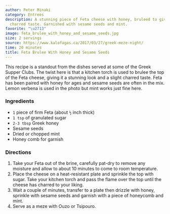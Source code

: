 ```yaml
---
author: Peter Minaki
category: Entrees
description: A stunning piece of Feta cheese with honey, bruleed to give that slight
  charred taste. Garnished with sesame seeds and mint.
favorite: "\u2713"
image: feta_brulee_with_honey_and_sesame_seeds.jpg
size: 2 servings
source: https://www.kalofagas.ca/2017/03/27/greek-meze-night/
time: 20 minutes
title: Feta Brulee With Honey and Sesame Seeds
---
```

This recipe is a standout from the dishes served at some of the Greek Supper Clubs. The twist here is that a kitchen torch is used to brulee the top of the Feta cheese, giving it a stunning look and a slight charred taste. Feta has been paired with honey for ages and sesame seeds are often in the mix. Lemon verbena is used in the photo but mint works just fine here.

### Ingredients

* `1` piece of firm Feta (about `½` inch thick)
* `1 tsp` of granulated sugar
* `2-3 tbsp` Greek honey
* Sesame seeds
* Dried or chopped mint
* Honey comb for garnish

### Directions

1. Take your Feta out of the brine, carefully pat-dry to remove any moisture and allow to about 10 minutes to come to room temperature.
2. Place the cheese on a heat-resistant plate and sprinkle the top with sugar. Take your kitchen torch and pass the flame over the top until the cheese has charred to your liking.
3. Wait a couple of minutes, transfer to a plate then drizzle with honey, sprinkle with sesame seeds and garnish with a piece of honeycomb and mint.
4. Serve as a meze with Ouzo or Tsipouro.